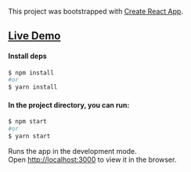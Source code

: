 This project was bootstrapped with [Create React App](https://github.com/facebook/create-react-app).

## [Live Demo](https://easybank-theta.vercel.app/)

#### Install deps

```bash
$ npm install
#or
$ yarn install
```

#### In the project directory, you can run:

```bash
$ npm start
#or
$ yarn start
```

Runs the app in the development mode.<br />
Open [http://localhost:3000](http://localhost:3000) to view it in the browser.
